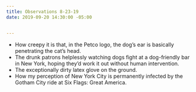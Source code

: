 ```yaml
---
title: Observations 8-23-19
date: 2019-09-20 14:30:00 -05:00


---
```


- How creepy it is that, in the Petco logo, the dog’s ear is basically penetrating the cat’s head.
- The drunk patrons helplessly watching dogs fight at a dog-friendly bar in New York, hoping they’d work it out without human intervention.
- The exceptionally dirty latex glove on the ground.
- How my perception of New York City is permanently infected by the Gotham City ride at Six Flags: Great America.